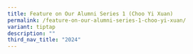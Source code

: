 ```yaml
---
title: Feature on Our Alumni Series 1 (Choo Yi Xuan)
permalink: /feature-on-our-alumni-series-1-choo-yi-xuan/
variant: tiptap
description: ""
third_nav_title: "2024"
---
```

